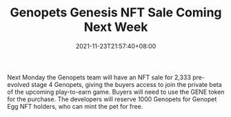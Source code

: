 ﻿---
title: "Genopets Genesis NFT Sale Coming Next Week"
date: 2021-11-23T21:57:40+08:00
lastmod: 2021-11-23T16:45:40+08:00
draft: false
authors: ["Rebellious"]
description: "Next Monday the Genopets team will have an NFT sale for 2,333 pre-evolved stage 4 Genopets, giving the buyers access to join the private beta of the upcoming play-to-earn game. Buyers will need to use the GENE token for the purchase. The developers will reserve 1000 Genopets for Genopet Egg NFT holders, who can mint the pet for free."
featuredImage: "genopets-genesis-nft-sale-coming-next-week.png"
tags: ["Virtual World","Play to Earn"]
categories: ["news"]
news: ["Virtual World"]
weight: 
lightgallery: true
pinned: false
recommend: false
recommend1: false
---

Next Monday the Genopets team will have an NFT sale for 2,333 pre-evolved stage 4 Genopets, giving the buyers access to join the private beta of the upcoming play-to-earn game. Buyers will need to use the GENE token for the purchase. The developers will reserve 1000 Genopets for Genopet Egg NFT holders, who can mint the pet for free.

<!--more-->

